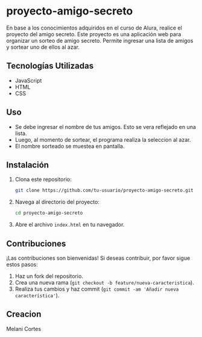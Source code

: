 # proyecto-amigo-secreto
En base a los conocimientos adquiridos en el curso de Alura, realice el proyecto del amigo secreto. 
Este proyecto es una aplicación web para organizar un sorteo de amigo secreto. Permite ingresar una lista de amigos y sortear uno de ellos al azar.

## Tecnologías Utilizadas

- JavaScript
- HTML
- CSS

## Uso
 - Se debe ingresar el nombre de tus amigos. Esto se vera reflejado en una lista.
 - Luego, al momento de sortear, el programa realiza la seleccion al azar. 
 - El nombre sorteado se muestea en pantalla.

## Instalación

1. Clona este repositorio:
    ```bash
    git clone https://github.com/tu-usuario/proyecto-amigo-secreto.git
    ```
2. Navega al directorio del proyecto:
    ```bash
    cd proyecto-amigo-secreto
    ```
3. Abre el archivo `index.html` en tu navegador.

## Contribuciones

¡Las contribuciones son bienvenidas! Si deseas contribuir, por favor sigue estos pasos:

1. Haz un fork del repositorio.
2. Crea una nueva rama (`git checkout -b feature/nueva-caracteristica`).
3. Realiza tus cambios y haz commit (`git commit -am 'Añadir nueva característica'`).

## Creacion
Melani Cortes
 
